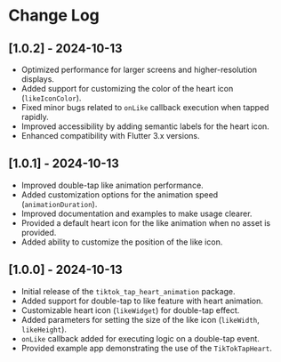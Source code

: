 # Change Log

## [1.0.2] - 2024-10-13
- Optimized performance for larger screens and higher-resolution displays.
- Added support for customizing the color of the heart icon (`likeIconColor`).
- Fixed minor bugs related to `onLike` callback execution when tapped rapidly.
- Improved accessibility by adding semantic labels for the heart icon.
- Enhanced compatibility with Flutter 3.x versions.

## [1.0.1] - 2024-10-13
- Improved double-tap like animation performance.
- Added customization options for the animation speed (`animationDuration`).
- Improved documentation and examples to make usage clearer.
- Provided a default heart icon for the like animation when no asset is provided.
- Added ability to customize the position of the like icon.

## [1.0.0] - 2024-10-13
- Initial release of the `tiktok_tap_heart_animation` package.
- Added support for double-tap to like feature with heart animation.
- Customizable heart icon (`likeWidget`) for double-tap effect.
- Added parameters for setting the size of the like icon (`likeWidth`, `likeHeight`).
- `onLike` callback added for executing logic on a double-tap event.
- Provided example app demonstrating the use of the `TikTokTapHeart`.